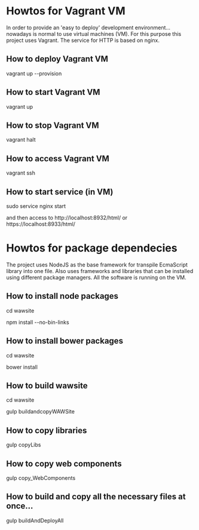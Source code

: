 # Howtos for Vagrant VM
In order to provide an 'easy to deploy' development environment... nowadays is normal to use virtual machines (VM).
For this purpose this project uses Vagrant.
The service for HTTP is based on nginx.

## How to deploy Vagrant VM
vagrant up --provision

## How to start Vagrant VM
vagrant up

## How to stop Vagrant VM
vagrant halt

## How to access Vagrant VM
vagrant ssh

## How to start service (in VM)
sudo service nginx start

and then access to http://localhost:8932/html/
or https://localhost:8933/html/



# Howtos for package dependecies 
The project uses NodeJS as the base framework for transpile EcmaScript library into one file.
Also uses frameworks and libraries that can be installed using different package managers.
All the software is running on the VM.

## How to install node packages
cd wawsite

npm install --no-bin-links

## How to install bower packages
cd wawsite

bower install


## How to build wawsite
cd wawsite

gulp buildandcopyWAWSite

## How to copy libraries
gulp copyLibs

## How to copy web components
gulp copy_WebComponents

## How to build and copy all the necessary files at once...
gulp buildAndDeployAll

